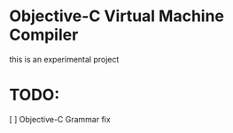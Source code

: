 # Objective-C Virtual Machine Compiler  

this is an experimental project


# TODO:

[ ] Objective-C Grammar fix